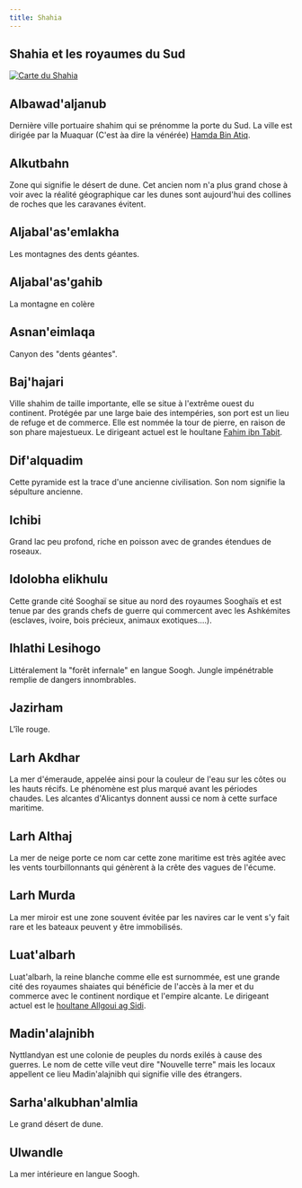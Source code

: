 ```yaml
---
title: Shahia
---
```

## Shahia et les royaumes du Sud  

[![Carte du Shahia](https://www.douaratil.fr/cartes/cartedeshahiaminiature.png)](https://www.douaratil.fr/cartes/cartedeshahia.jpg)

## Albawad'aljanub
Dernière ville portuaire shahim qui se prénomme la porte du Sud. La ville est dirigée par la Muaquar (C'est àa dire la vénérée) [Hamda Bin Atiq](/PNJ/shahims/#handa-bin-atiq).

## Alkutbahn
Zone qui signifie le désert de dune. Cet ancien nom n'a plus grand chose à voir avec la réalité géographique car les dunes sont aujourd'hui des collines de roches que les caravanes évitent.  

## Aljabal'as'emlakha
Les montagnes des dents géantes.  

## Aljabal'as'gahib
La montagne en colère

## Asnan'eimlaqa
Canyon des "dents géantes".   

## Baj'hajari
Ville shahim de taille importante, elle se situe à l'extrême ouest du continent. Protégée par une large baie des intempéries, son port est un lieu de refuge et de commerce. Elle est nommée la tour de pierre, en raison de son phare majestueux. Le dirigeant actuel est le houltane [Fahim ibn Tabit](/PNJ/shahims/#fahim-ibn-tabit).

## Dif'alquadim
Cette pyramide est la trace d'une ancienne civilisation. Son nom signifie la sépulture ancienne.  

## Ichibi   
Grand lac peu profond, riche en poisson avec de grandes étendues de roseaux.   

## Idolobha elikhulu  
Cette grande cité Sooghaï se situe au nord des royaumes Sooghaïs et est tenue par des grands chefs de guerre qui commercent avec les Ashkémites (esclaves, ivoire, bois précieux, animaux exotiques....).   

## Ihlathi Lesihogo  
Littéralement la "forêt infernale" en langue Soogh. Jungle impénétrable remplie de dangers innombrables.

## Jazirham  
L'île rouge.

## Larh Akdhar
La mer d'émeraude, appelée ainsi pour la couleur de l'eau sur les côtes ou les hauts récifs. Le phénomène est plus marqué avant les périodes chaudes. Les alcantes d'Alicantys donnent aussi ce nom à cette surface maritime.

## Larh Althaj
La mer de neige porte ce nom car cette zone maritime est très agitée avec les vents tourbillonnants qui génèrent à la crête des vagues de l'écume.

## Larh Murda
La mer miroir est une zone souvent évitée par les navires car le vent s'y fait rare et les bateaux peuvent y être immobilisés.

## Luat'albarh
Luat'albarh, la reine blanche comme elle est surnommée, est une grande cité des royaumes shaiates qui bénéficie de l'accès à la mer et du commerce avec le continent nordique et l'empire alcante. Le dirigeant actuel est le [houltane Allgoui ag Sidi](/PNJ/shahims/#allgoui-ag-sidi).

## Madin'alajnibh
Nyttlandyan est une colonie de peuples du nords exilés à cause des guerres. Le nom de cette ville veut dire "Nouvelle terre" mais les locaux appellent ce lieu Madin'alajnibh qui signifie ville des étrangers.

## Sarha'alkubhan'almlia
Le grand désert de dune.  

## Ulwandle  
La mer intérieure en langue Soogh.
